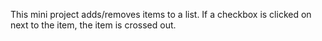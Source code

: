 This mini project adds/removes items to a list. If a checkbox is clicked on next to the item, the item is crossed out.